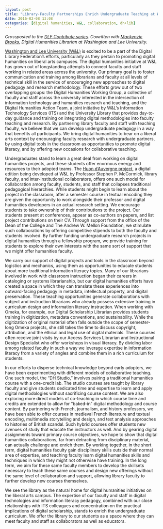 ```yaml
---
layout: post
title: "Library-Faculty Partnerships Enrich Undergraduate Teaching at Washington and Lee"
date: 2016-02-08 13:08
categories: [digital humanities, W&L, collaboration, dh+lib]
---
```

*Crossposted to the [DLF Contribute series](https://www.diglib.org/library-faculty-partnerships-enrich-undergraduate-teaching-at-washington-and-lee/). Cowritten with [Mackenzie Brooks](https://library.wlu.edu/about/library-directory/mackenzie-brooks), Digital Humanities Librarian at Washington and Lee University.*

[Washington and Lee University (W&L)](https://www.wlu.edu/) is excited to be a part of the Digital Library Federation’s efforts, particularly as they pertain to promoting digital humanities on liberal arts campuses. The digital humanities initiative at W&L has grown out of longstanding attempts to connect faculty and staff working in related areas across the university. Our primary goal is to foster communication and training among librarians and faculty at all levels of technical skill in the service of encouraging new approaches to digital pedagogy and research methodology. These efforts grow out of two overlapping groups: the Digital Humanities Working Group, a collective of faculty and staff across the university interested in the intersection of information technology and humanities research and teaching, and the Digital Humanities Action Team, a joint initiative by W&L’s Information Technology Services (ITS) and the University Library that provides day-to-day guidance and training on integrating digital methodologies into faculty teaching and research. By partnering library faculty and staff with teaching faculty, we believe that we can develop undergraduate pedagogy in a way that benefits all participants. We bring digital humanities to bear on a liberal arts context by encouraging faculty research with undergraduate partners, by using digital tools in the classroom as opportunities to promote digital literacy, and by offering new occasions for collaborative teaching.

Undergraduates stand to learn a great deal from working on digital humanities projects, and these students offer enormous energy and resources to their adopted teams. The [Huon d’Auvergne project](http://www.huondauvergne.org/), a digital edition being developed at W&L by Professor Stephen P. McCormick, library faculty, and inter-institutional collaborators, offers one such model for collaboration among faculty, students, and staff that collapses traditional pedagogical hierarchies. While students might begin to learn about the project in the classroom, after a semester course in textual encoding they are given the opportunity to work alongside their professor and digital humanities developers in an actual research setting. We encourage students to take ownership of their contributions to the project. Our students present at conferences, appear as co-authors on papers, and list project contributions on their CV. Through support from the office of the Dean of the College and The Andrew W. Mellon Foundation, we stimulate such collaborations by offering competitive stipends to both the faculty and students involved. By further funding undergraduate research projects in digital humanities through a fellowship program, we provide training for students to explore their own interests with the same sort of support that we might offer humanities faculty.

We carry our support of digital projects and tools in the classroom beyond logistics and mechanics, using them as opportunities to educate students about more traditional information literacy topics. Many of our librarians involved in work with classroom instruction began their careers in cataloging or systems librarianship, but our digital humanities efforts have created a space in which they can translate these experiences into outward-facing pedagogy in metadata, intellectual property, and digital preservation. These teaching opportunities generate collaborations with subject and instruction librarians who already possess extensive training in curriculum design and information literacy instruction. When working with Omeka, for example, our Digital Scholarship Librarian provides students training in digitization, metadata conventions, and sustainability. While the digitization of original material often falls outside the scope of semester-long Omeka projects, she still takes the time to discuss copyright, attribution, and the ethical and legal use of digital materials. These courses often receive joint visits by our Access Services Librarian and Instructional Design Specialist who offer workshops in visual literacy. By dividing labor among related faculty in such a way we leverage expertise in information literacy from a variety of angles and combine them in a rich curriculum for students.

In our efforts to disperse technical knowledge beyond early adopters, we have been experimenting with different models of collaborative teaching. One such model, the “[DH Studio](https://digitalhumanities.wlu.edu/initiatives/curriculum/),” involves pairing a traditional humanities course with a one-credit lab. The studio courses are taught by library faculty and give students dedicated time and expertise to learn and apply digital methodologies without sacrificing course content. We are also exploring more direct models of co-teaching in which course time and credits are extended to allow for “baked-in” digital methodology and course content. By partnering with French, journalism, and history professors, we have been able to offer courses in medieval French literature and textual encoding, multimedia storytelling and design, and text analysis approaches to histories of British scandal. Such hybrid courses offer students new avenues of study that educate the instructors as well. And by gearing digital assignments toward primary course objectives, we hope to show that digital humanities collaborations, far from detracting from disciplinary material, can actually challenge and enrich them. By working together, in the short term, digital humanities faculty gain disciplinary skills outside their normal area of expertise, and teaching faculty learn digital humanities skills and techniques in which they might not otherwise have training. In the long term, we aim for these same faculty members to develop the skillsets necessary to teach these same courses and design new offerings without the same level of collaboration and support, allowing library faculty to further develop new courses themselves.

We see the library as the natural home for digital humanities initiatives on the liberal arts campus. The expertise of our faculty and staff in digital technologies and information literacy pedagogy, combined with our close relationships with ITS colleagues and concentration on the practical implications of digital scholarship, stands to enrich the undergraduate curriculum. We offer the library to our students as a space where they can meet faculty and staff as collaborators as well as educators.
